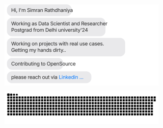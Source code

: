 <!-- - 🎓 Master's student at the Institute of Informatics and Communication, Delhi University, India.
  
- 🏆 Research Intern at Cyber Physical Systems(Samrath Project) Under Ministry of Education(MoE) -->

<!---
simR122/simR122 is a ✨ special ✨ repository because its `README.md` (this file) appears on your GitHub profile.
You can click the Preview link to take a look at your changes.
--->
[![](https://github.com/simR122/simR122/blob/main/chat.svg)](https://www.linkedin.com/in/simran-r-306230202/) 



[![](https://github.com/simR122/simR122/blob/main/github_contribution_grid-snake.svg)](https://www.linkedin.com/in/simran-r-306230202/)